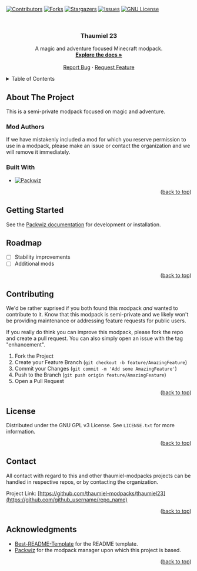 <!-- Improved compatibility of back to top link: See: https://github.com/othneildrew/Best-README-Template/pull/73 -->

<a name="readme-top"></a>

<!--
*** Thanks for checking out the Best-README-Template. If you have a suggestion
*** that would make this better, please fork the repo and create a pull request
*** or simply open an issue with the tag "enhancement".
*** Don't forget to give the project a star!
*** Thanks again! Now go create something AMAZING! :D
-->

<!-- PROJECT SHIELDS -->
<!--
*** I'm using markdown "reference style" links for readability.
*** Reference links are enclosed in brackets [ ] instead of parentheses ( ).
*** See the bottom of this document for the declaration of the reference variables
*** for contributors-url, forks-url, etc. This is an optional, concise syntax you may use.
*** https://www.markdownguide.org/basic-syntax/#reference-style-links
-->

[![Contributors][contributors-shield]][contributors-url]
[![Forks][forks-shield]][forks-url]
[![Stargazers][stars-shield]][stars-url]
[![Issues][issues-shield]][issues-url]
[![GNU License][license-shield]][license-url]

<br />
<div align="center">

<h3 align="center">Thaumiel 23</h3>

  <p align="center">
    A magic and adventure focused Minecraft modpack.
    <br />
    <a href="https://github.com/thaumiel-modpacks/thaumiel23"><strong>Explore the docs »</strong></a>
    <br />
    <br />
    <a href="https://github.com/thaumiel-modpacks/thaumiel23/issues">Report Bug</a>
    ·
    <a href="https://github.com/thaumiel-modpacks/thaumiel23/issues">Request Feature</a>
  </p>
</div>

<!-- TABLE OF CONTENTS -->
<details>
  <summary>Table of Contents</summary>

  <!--toc:start-->

  - [About The Project](#about-the-project)
    - [Mod Authors](#mod-authors)
    - [Built With](#built-with)
  - [Getting Started](#getting-started)
  - [Roadmap](#roadmap)
  - [Contributing](#contributing)
  - [License](#license)
  - [Contact](#contact)
  - [Acknowledgments](#acknowledgments)
  <!--toc:end-->
</details>

<!-- ABOUT THE PROJECT -->

## About The Project

This is a semi-private modpack focused on magic and adventure.

### Mod Authors

If we have mistakenly included a mod for which you reserve permission to use in a modpack, please make an issue or contact the organization and we will remove it immediately.

### Built With

- [![Packwiz][Packwiz]][Packwiz-url]

<p align="right">(<a href="#readme-top">back to top</a>)</p>

<!-- GETTING STARTED -->

## Getting Started

See the [Packwiz documentation](https://packwiz.infra.link/) for development or installation.

<!-- ROADMAP -->

## Roadmap

- [ ] Stability improvements
- [ ] Additional mods

<p align="right">(<a href="#readme-top">back to top</a>)</p>

<!-- CONTRIBUTING -->

## Contributing

We'd be rather suprised if you both found this modpack _and_ wanted to contribute to it. Know that this modpack is semi-private and we likely won't be providing maintenance or addressing feature requests for public users.

If you really do think you can improve this modpack, please fork the repo and create a pull request. You can also simply open an issue with the tag "enhancement".

1. Fork the Project
2. Create your Feature Branch (`git checkout -b feature/AmazingFeature`)
3. Commit your Changes (`git commit -m 'Add some AmazingFeature'`)
4. Push to the Branch (`git push origin feature/AmazingFeature`)
5. Open a Pull Request

<p align="right">(<a href="#readme-top">back to top</a>)</p>

<!-- LICENSE -->

## License

Distributed under the GNU GPL v3 License. See `LICENSE.txt` for more information.

<p align="right">(<a href="#readme-top">back to top</a>)</p>

<!-- CONTACT -->

## Contact

All contact with regard to this and other thaumiel-modpacks projects can be handled in respective repos, or by contacting the organization.

Project Link: [https://github.com/thaumiel-modpacks/thaumiel23](https://github.com/github_username/repo_name)

<p align="right">(<a href="#readme-top">back to top</a>)</p>

<!-- ACKNOWLEDGMENTS -->

## Acknowledgments

- [Best-README-Template](https://github.com/othneildrew/Best-README-Template) for the README template.
- [Packwiz](https://packwiz.infra.link/) for the modpack manager upon which this project is based.

<p align="right">(<a href="#readme-top">back to top</a>)</p>

<!-- MARKDOWN LINKS & IMAGES -->
<!-- https://www.markdownguide.org/basic-syntax/#reference-style-links -->

[contributors-shield]: https://img.shields.io/github/contributors/thaumiel-modpacks/thaumiel23.svg?style=for-the-badge
[contributors-url]: https://github.com/thaumiel-modpacks/thaumiel23/graphs/contributors
[forks-shield]: https://img.shields.io/github/forks/thaumiel-modpacks/thaumiel23.svg?style=for-the-badge
[forks-url]: https://github.com/thaumiel-modpacks/thaumiel23/network/members
[stars-shield]: https://img.shields.io/github/stars/thaumiel-modpacks/thaumiel23.svg?style=for-the-badge
[stars-url]: https://github.com/thaumiel-modpacks/thaumiel23/stargazers
[issues-shield]: https://img.shields.io/github/issues/thaumiel-modpacks/thaumiel23.svg?style=for-the-badge
[issues-url]: https://github.com/thaumiel-modpacks/thaumiel23/issues
[license-shield]: https://img.shields.io/github/license/thaumiel-modpacks/thaumiel23.svg?style=for-the-badge
[license-url]: https://github.com/thaumiel-modpacks/thaumiel23/blob/master/LICENSE.txt
[Packwiz-url]: https://packwiz.infra.link/
[Packwiz]: https://img.shields.io/badge/Packwiz-000000?style=for-the-badge&logo=github

